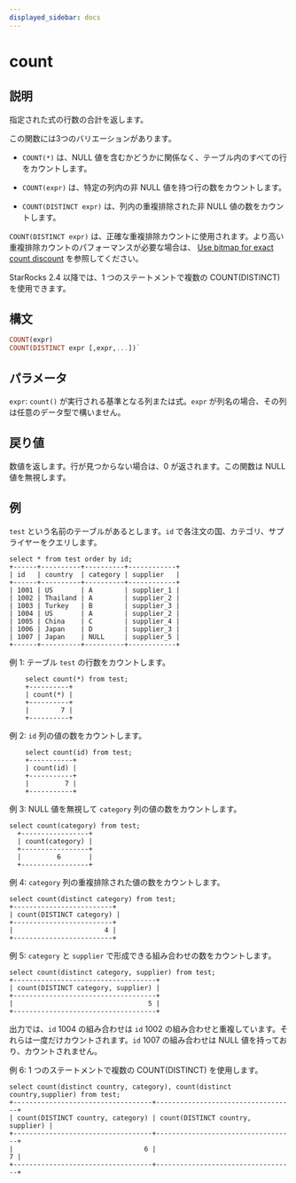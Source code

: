 ```yaml
---
displayed_sidebar: docs
---
```


# count

## 説明

指定された式の行数の合計を返します。

この関数には3つのバリエーションがあります。

- `COUNT(*)` は、NULL 値を含むかどうかに関係なく、テーブル内のすべての行をカウントします。

- `COUNT(expr)` は、特定の列内の非 NULL 値を持つ行の数をカウントします。

- `COUNT(DISTINCT expr)` は、列内の重複排除された非 NULL 値の数をカウントします。

`COUNT(DISTINCT expr)` は、正確な重複排除カウントに使用されます。より高い重複排除カウントのパフォーマンスが必要な場合は、 [Use bitmap for exact count discount](../../../using_starrocks/Using_bitmap.md) を参照してください。

StarRocks 2.4 以降では、1 つのステートメントで複数の COUNT(DISTINCT) を使用できます。

## 構文

~~~Haskell
COUNT(expr)
COUNT(DISTINCT expr [,expr,...])`
~~~

## パラメータ

`expr`: `count()` が実行される基準となる列または式。`expr` が列名の場合、その列は任意のデータ型で構いません。

## 戻り値

数値を返します。行が見つからない場合は、0 が返されます。この関数は NULL 値を無視します。

## 例

`test` という名前のテーブルがあるとします。`id` で各注文の国、カテゴリ、サプライヤーをクエリします。

~~~Plain
select * from test order by id;
+------+----------+----------+------------+
| id   | country  | category | supplier   |
+------+----------+----------+------------+
| 1001 | US       | A        | supplier_1 |
| 1002 | Thailand | A        | supplier_2 |
| 1003 | Turkey   | B        | supplier_3 |
| 1004 | US       | A        | supplier_2 |
| 1005 | China    | C        | supplier_4 |
| 1006 | Japan    | D        | supplier_3 |
| 1007 | Japan    | NULL     | supplier_5 |
+------+----------+----------+------------+
~~~

例 1: テーブル `test` の行数をカウントします。

~~~Plain
    select count(*) from test;
    +----------+
    | count(*) |
    +----------+
    |        7 |
    +----------+
~~~

例 2: `id` 列の値の数をカウントします。

~~~Plain
    select count(id) from test;
    +-----------+
    | count(id) |
    +-----------+
    |         7 |
    +-----------+
~~~

例 3: NULL 値を無視して `category` 列の値の数をカウントします。

~~~Plain
select count(category) from test;
  +-----------------+
  | count(category) |
  +-----------------+
  |         6       |
  +-----------------+
~~~

例 4: `category` 列の重複排除された値の数をカウントします。

~~~Plain
select count(distinct category) from test;
+-------------------------+
| count(DISTINCT category) |
+-------------------------+
|                       4 |
+-------------------------+
~~~

例 5: `category` と `supplier` で形成できる組み合わせの数をカウントします。

~~~Plain
select count(distinct category, supplier) from test;
+------------------------------------+
| count(DISTINCT category, supplier) |
+------------------------------------+
|                                  5 |
+------------------------------------+
~~~

出力では、`id` 1004 の組み合わせは `id` 1002 の組み合わせと重複しています。それらは一度だけカウントされます。`id` 1007 の組み合わせは NULL 値を持っており、カウントされません。

例 6: 1 つのステートメントで複数の COUNT(DISTINCT) を使用します。

~~~Plain
select count(distinct country, category), count(distinct country,supplier) from test;
+-----------------------------------+-----------------------------------+
| count(DISTINCT country, category) | count(DISTINCT country, supplier) |
+-----------------------------------+-----------------------------------+
|                                 6 |                                 7 |
+-----------------------------------+-----------------------------------+
~~~